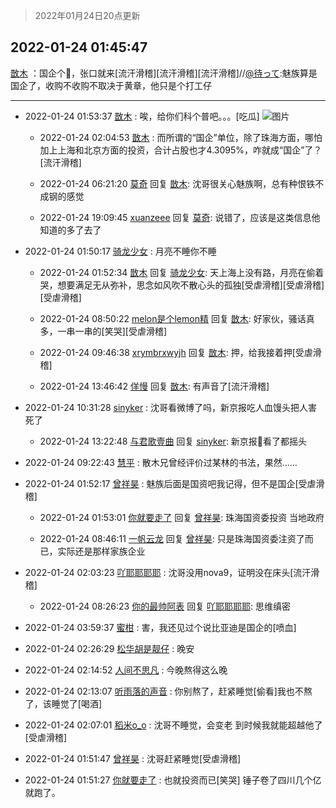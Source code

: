 > 2022年01月24日20点更新
<link rel="stylesheet" href="https://cdn.jsdelivr.net/gh/taotie6/sampleJSON@main/css/photo_show.css">
<meta name="referrer" content="no-referrer" />


 ## 2022-01-24 01:45:47 

 [㪚木](https://www.coolapk.com/feed/33048696?shareKey=MjcyYjdkMjQyN2EyNjFlZDk3Njc~) ：国企个🐔，张口就来[流汗滑稽][流汗滑稽][流汗滑稽]//<a class="feed-link-uname" href="/u/待って">@待って</a>:魅族算是国企了，收购不收购不取决于黄章，他只是个打工仔 

<div class="album">
</div>

 ------- 

- 2022-01-24 01:53:37 [㪚木](uid=1081091) : 唉，给你们科个普吧。。。[吃瓜] ![图片](https://image.coolapk.com/feed/2022/0124/01/1081091_8fbb0329_0416_096_178@1440x4035.jpeg)

    - 2022-01-24 02:04:53 [㪚木](uid=1081091) : 而所谓的“国企”单位，除了珠海方面，哪怕加上上海和北京方面的投资，合计占股也才4.3095%，咋就成“国企”了？[流汗滑稽] 

    - 2022-01-24 06:21:20 [莫奇](uid=131936) 回复 [㪚木](uid=1081091): 沈哥很关心魅族啊，总有种恨铁不成钢的感觉 

    - 2022-01-24 19:09:45 [xuanzeee](uid=1362965) 回复 [莫奇](uid=131936): 说错了，应该是这类信息他知道的多了去了 

- 2022-01-24 01:50:17 [骑龙少女](uid=2934362) : 月亮不睡你不睡 

    - 2022-01-24 01:52:34 [㪚木](uid=1081091) 回复 [骑龙少女](uid=2934362): 天上海上没有路，月亮在偷着哭，想要满足无从弥补，思念如风吹不散心头的孤独[受虐滑稽][受虐滑稽][受虐滑稽] 

    - 2022-01-24 08:50:22 [melon是个lemon精](uid=2080744) 回复 [㪚木](uid=1081091): 好家伙，骚话真多，一串一串的[笑哭][受虐滑稽] 

    - 2022-01-24 09:46:38 [xrymbrxwyjh](uid=1710564) 回复 [㪚木](uid=1081091): 押，给我接着押[受虐滑稽] 

    - 2022-01-24 13:46:42 [佯慢](uid=888105) 回复 [㪚木](uid=1081091): 有声音了[流汗滑稽] 

- 2022-01-24 10:31:28 [sinyker](uid=684334) : 沈哥看微博了吗，新京报吃人血馒头把人害死了 

    - 2022-01-24 13:22:48 [与君歌壹曲](uid=1115264) 回复 [sinyker](uid=684334): 新京报🐶看了都摇头 

- 2022-01-24 09:22:43 [慧平](uid=1466942) : 散木兄曾经评价过某林的书法，果然…… 

- 2022-01-24 01:52:17 [曾祥昊](uid=6695078) : 魅族后面是国资吧我记得，但不是国企[受虐滑稽] 

    - 2022-01-24 01:53:01 [你就要走了](uid=3251026) 回复 [曾祥昊](uid=6695078): 珠海国资委投资  当地政府 

    - 2022-01-24 08:46:11 [一帆云龙](uid=659185) 回复 [曾祥昊](uid=6695078): 只是珠海国资委注资了而已，实际还是那样家族企业 

- 2022-01-24 02:03:23 [吖耶耶耶耶](uid=1523259) : 沈哥没用nova9，证明没在床头[流汗滑稽] 

    - 2022-01-24 08:26:23 [你的最帅阿表](uid=3491022) 回复 [吖耶耶耶耶](uid=1523259): 思维缜密 

- 2022-01-24 03:59:37 [蜜柑](uid=1097842) : 害，我还见过个说比亚迪是国企的[喷血] 

- 2022-01-24 02:26:29 [松华胡是靓仔](uid=692318) : 晚安 

- 2022-01-24 02:14:52 [人间不思凡](uid=2080265) : 今晚熬得这么晚 

- 2022-01-24 02:13:07 [听雨落的声音](uid=3650984) : 你别熬了，赶紧睡觉[偷看]我也不熬了，该睡觉了[喝酒] 

- 2022-01-24 02:07:01 [稻米o_o](uid=1827990) : 沈哥不睡觉，会变老
到时候我就能超越他了[受虐滑稽] 

- 2022-01-24 01:51:47 [曾祥昊](uid=6695078) : 沈哥赶紧睡觉[受虐滑稽] 

- 2022-01-24 01:51:27 [你就要走了](uid=3251026) : 也就投资而已[笑哭] 锤子卷了四川几个亿就跑了。 

